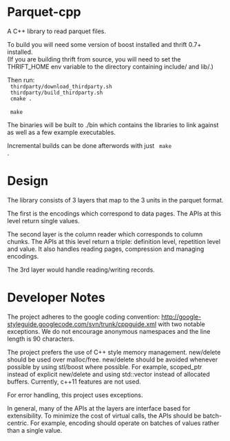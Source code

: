 Parquet-cpp
===========
A C++ library to read parquet files.

To build you will need some version of boost installed and thrift 0.7+ installed.  
(If you are building thrift from source, you will need to set the THRIFT_HOME env
variable to the directory containing include/ and lib/.)

Then run:
<br>
<code>
thirdparty/download_thirdparty.sh
</code>
<br>
<code>
thirdparty/build_thirdparty.sh
</code>
<br>
<code>
cmake . 
</code>
<br>
<code>
make
</code>

The binaries will be built to ./bin which contains the libraries to link against as
well as a few example executables.

Incremental builds can be done afterwords with just <code> make </code>.

Design
========
The library consists of 3 layers that map to the 3 units in the parquet format. 

The first is the encodings which correspond to data pages. The APIs at this level 
return single values.

The second layer is the column reader which corresponds to column chunks. The APIs at 
this level return a triple: definition level, repetition level and value. It also handles 
reading pages, compression and managing encodings. 

The 3rd layer would handle reading/writing records.

Developer Notes
========
The project adheres to the google coding convention: 
http://google-styleguide.googlecode.com/svn/trunk/cppguide.xml 
with two notable exceptions. We do not encourage anonymous namespaces and the line 
length is 90 characters.

The project prefers the use of C++ style memory management. new/delete should be used 
over malloc/free. new/delete should be avoided whenever possible by using stl/boost 
where possible. For example, scoped_ptr instead of explicit new/delete and using 
std::vector instead of allocated buffers. Currently, c++11 features are not used.

For error handling, this project uses exceptions.

In general, many of the APIs at the layers are interface based for extensibility. To 
minimize the cost of virtual calls, the APIs should be batch-centric. For example, 
encoding should operate on batches of values rather than a single value.
